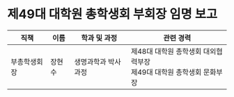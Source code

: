 제49대 대학원 총학생회 부회장 임명 보고
===

| 직책 | 이름 | 학과 및 과정 | 관련 경력 |
|---|---|---|---|
| 부총학생회장 | 장현수 | 생명과학과  박사과정 | 제48대  대학원 총학생회 대외협력부장<br>제49대  대학원  총학생회  문화부장|
